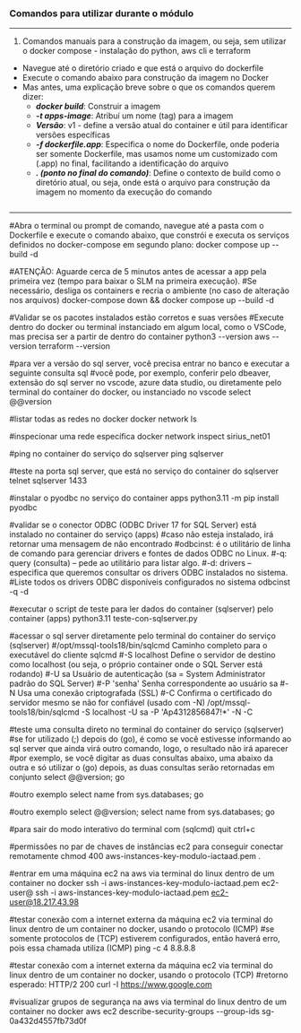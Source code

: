 ### Comandos para utilizar durante o módulo

---

1. Comandos manuais para a construção da imagem, ou seja, sem utilizar o docker compose - instalação do python, aws cli e terraform
- Navegue até o diretório criado e que está o arquivo do dockerfile
- Execute o comando abaixo para construção da imagem no Docker
- Mas antes, uma explicação breve sobre o que os comandos querem dizer:
  - ***_docker build_***: Construir a imagem
  - ***_-t apps-image_***: Atribuí um nome (tag) para a imagem
  - ***_Versão_***: v1 - define a versão atual do container e útil para identificar versões específicas
  - ***_-f dockerfile.app_***: Especifica o nome do Dockerfile, onde poderia ser somente Dockerfile, mas usamos nome um customizado com (.app) no final, facilitando a identificação do arquivo
  - ***_. (ponto no final do comando)_***:  Define o contexto de build como o diretório atual, ou seja, onde está o arquivo para construção da imagem no momento da execução do comando

```docker build -t apps-image:v1 -f dockerfile.app .
```

---

#Abra o terminal ou prompt de comando, navegue até a pasta com o Dockerfile e execute o comando abaixo, que constrói e executa os serviços definidos no docker-compose em segundo plano:
docker compose up --build -d

#ATENÇÃO: Aguarde cerca de 5 minutos antes de acessar a app pela primeira vez (tempo para baixar o SLM na primeira execução).
#Se necessário, desliga os containers e recria o ambiente (no caso de alteração nos arquivos)
docker-compose down && docker compose up --build -d

#Validar se os pacotes instalados estão corretos e suas versões
#Execute dentro do docker ou terminal instanciado em algum local, como o VSCode, mas precisa ser a partir de dentro do container
python3 --version
aws --version
terraform --version

#para ver a versão do sql server, você precisa entrar no banco e executar a seguinte consulta sql
#você pode, por exemplo, conferir pelo dbeaver, extensão do sql server no vscode, azure data studio, ou diretamente pelo terminal do container do docker, ou instanciado no vscode
select @@version

#listar todas as redes no docker
docker network ls

#inspecionar uma rede específica
docker network inspect sirius_net01

#ping no container do serviço do sqlserver
ping sqlserver

#teste na porta sql server, que está no serviço do container do sqlserver
telnet sqlserver 1433

#instalar o pyodbc no serviço do container apps
python3.11 -m pip install pyodbc

#validar se o conector ODBC (ODBC Driver 17 for SQL Server) está instalado no container do serviço (apps)
#caso não esteja instalado, irá retornar uma mensagem de não encontrado
#odbcinst: é o utilitário de linha de comando para gerenciar drivers e fontes de dados ODBC no Linux.
#-q: query (consulta) – pede ao utilitário para listar algo.
#-d: drivers – especifica que queremos consultar os drivers ODBC instalados no sistema.
#Liste todos os drivers ODBC disponíveis configurados no sistema
odbcinst -q -d

#executar o script de teste para ler dados do container (sqlserver) pelo container (apps)
python3.11 teste-con-sqlserver.py

#acessar o sql server diretamente pelo terminal do container do serviço (sqlserver)
#/opt/mssql-tools18/bin/sqlcmd	Caminho completo para o executável do cliente sqlcmd
#-S localhost	Define o servidor de destino como localhost (ou seja, o próprio container onde o SQL Server está rodando)
#-U sa	Usuário de autenticação (sa = System Administrator padrão do SQL Server)
#-P 'senha'	Senha correspondente ao usuário sa
#-N	Usa uma conexão criptografada (SSL)
#-C	Confirma o certificado do servidor mesmo se não for confiável (usado com -N)
/opt/mssql-tools18/bin/sqlcmd -S localhost -U sa -P 'Ap4312856847!*' -N -C

#teste uma consulta direto no terminal do container do serviço (sqlserver)
#se for utilizado (;) depois do (go), é como se você estivesse informando ao sql server que ainda virá outro comando, logo, o resultado não irá aparecer
#por exemplo, se você digitar as duas consultas abaixo, uma abaixo da outra e só utilizar o (go) depois, as duas consultas serão retornadas em conjunto
select @@version;
go

#outro exemplo
select name from sys.databases;
go

#outro exemplo
select @@version;
select name from sys.databases;
go

#para sair do modo interativo do terminal com (sqlcmd)
quit
ctrl+c

#permissões no par de chaves de instâncias ec2 para conseguir conectar remotamente
chmod 400 aws-instances-key-modulo-iactaad.pem .

#entrar em uma máquina ec2 na aws via terminal do linux dentro de um container no docker
ssh -i aws-instances-key-modulo-iactaad.pem ec2-user@<ip-public>
ssh -i aws-instances-key-modulo-iactaad.pem ec2-user@18.217.43.98

#testar conexão com a internet externa da máquina ec2 via terminal do linux dentro de um container no docker, usando o protocolo (ICMP)
#se somente protocolos de (TCP) estiverem configurados, então haverá erro, pois essa chamada utiliza (ICMP)
ping -c 4 8.8.8.8

#testar conexão com a internet externa da máquina ec2 via terminal do linux dentro de um container no docker, usando o protocolo (TCP)
#retorno esperado: HTTP/2 200
curl -I https://www.google.com

#visualizar grupos de segurança na aws via terminal do linux dentro de um container no docker
aws ec2 describe-security-groups --group-ids sg-0a432d4557fb73d0f
